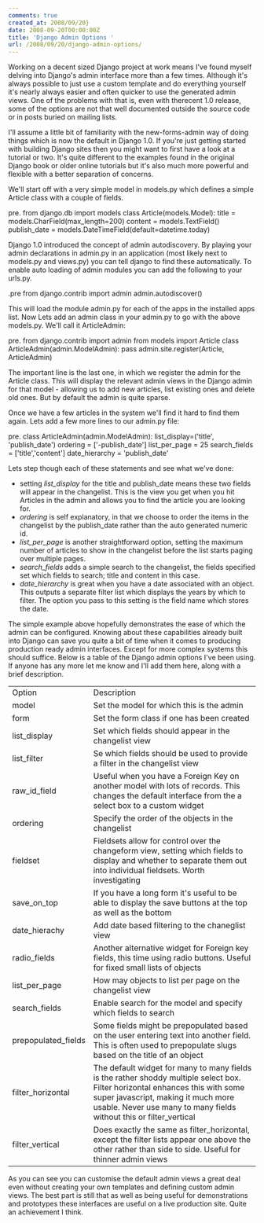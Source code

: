 ```yaml
---
comments: true
created_at: 2008/09/20}
date: 2008-09-20T00:00:00Z
title: 'Django Admin Options '
url: /2008/09/20/django-admin-options/
---
```


Working on a decent sized Django project at work means I've found myself delving into Django's admin interface more than a few times. Although it's always possible to just use a custom template and do everything yourself it's nearly always easier and often quicker to use the generated admin views. One of the problems with that is, even with therecent 1.0 release, some of the options are not that well documented outside the source code or in posts buried on mailing lists.

I'll assume a little bit of familiarity with the new-forms-admin way of doing things which is now the default in Django 1.0. If you're just getting started with building Django sites then you might want to first have a look at a tutorial or two. It's quite different to the examples found in the original Django book or older online tutorials but it's also much more powerful and flexible with a better separation of concerns.

We'll start off with a very simple model in models.py which defines a simple Article class with a couple of fields.

pre. from django.db import models
class Article(models.Model):
title = models.CharField(max\_length=200)
content = models.TextField()
publish\_date = models.DateTimeField(default=datetime.today)

Django 1.0 introduced the concept of admin autodiscovery. By playing your admin declarations in admin.py in an application (most likely next to models.py and views.py) you can tell django to find these automatically. To enable auto loading of admin modules you can add the following to your urls.py.

.pre from django.contrib import admin
admin.autodiscover()

This will load the module admin.py for each of the apps in the installed apps list. Now Lets add an admin class in your admin.py to go with the above models.py. We'll call it ArticleAdmin:

pre. from django.contrib import admin
from models import Article
class ArticleAdmin(admin.ModelAdmin):
pass
admin.site.register(Article, ArticleAdmin)

The important line is the last one, in which we register the admin for the Article class. This will display the relevant admin views in the Django admin for that model - allowing us to add new articles, list existing ones and delete old ones. But by default the admin is quite sparse.

Once we have a few articles in the system we'll find it hard to find them again. Lets add a few more lines to our admin.py file:

pre. class ArticleAdmin(admin.ModelAdmin):
list\_display=('title', 'publish\_date')
ordering = \['-publish\_date'\]
list\_per\_page = 25
search\_fields = \['title','content'\]
date\_hierarchy = 'publish\_date'

Lets step though each of these statements and see what we've done:

-   setting *list\_display* for the title and publish\_date means these two fields will appear in the changelist. This is the view you get when you hit Articles in the admin and allows you to find the article you are looking for.
-   *ordering* is self explanatory, in that we choose to order the items in the changelist by the publish\_date rather than the auto generated numeric id.
-   *list\_per\_page* is another straightforward option, setting the maximum number of articles to show in the changelist before the list starts paging over multiple pages.
-   *search\_fields* adds a simple search to the changelist, the fields specified set which fields to search; title and content in this case.
-   *date\_hierarchy* is great when you have a date associated with an object. This outputs a separate filter list which displays the years by which to filter. The option you pass to this setting is the field name which stores the date.

The simple example above hopefully demonstrates the ease of which the admin can be configured. Knowing about these capabilities already built into Django can save you quite a bit of time when it comes to producing production ready admin interfaces. Except for more complex systems this should suffice. Below is a table of the Django admin options I've been using. If anyone has any more let me know and I'll add them here, along with a brief description.

|                      |                                                                                                                                                                                                                                             |
|----------------------|---------------------------------------------------------------------------------------------------------------------------------------------------------------------------------------------------------------------------------------------|
| Option               | Description                                                                                                                                                                                                                                 |
| model                | Set the model for which this is the admin                                                                                                                                                                                                   |
| form                 | Set the form class if one has been created                                                                                                                                                                                                  |
| list\_display        | Set which fields should appear in the changelist view                                                                                                                                                                                       |
| list\_filter         | Se which fields should be used to provide a filter in the changelist view                                                                                                                                                                   |
| raw\_id\_field       | Useful when you have a Foreign Key on another model with lots of records. This changes the default interface from the a select box to a custom widget                                                                                       |
| ordering             | Specify the order of the objects in the changelist                                                                                                                                                                                          |
| fieldset             | Fieldsets allow for control over the changeform view, setting which fields to display and whether to separate them out into individual fieldsets. Worth investigating                                                                       |
| save\_on\_top        | If you have a long form it's useful to be able to display the save buttons at the top as well as the bottom                                                                                                                                 |
| date\_hierachy       | Add date based filtering to the chaneglist view                                                                                                                                                                                             |
| radio\_fields        | Another alternative widget for Foreign key fields, this time using radio buttons. Useful for fixed small lists of objects                                                                                                                   |
| list\_per\_page      | How may objects to list per page on the changelist view                                                                                                                                                                                     |
| search\_fields       | Enable search for the model and specify which fields to search                                                                                                                                                                              |
| prepopulated\_fields | Some fields might be prepopulated based on the user entering text into another field. This is often used to prepopulate slugs based on the title of an object                                                                               |
| filter\_horizontal   | The default widget for many to many fields is the rather shoddy multiple select box. Filter horizontal enhances this with some super javascript, making it much more usable. Never use many to many fields without this or filter\_vertical |
| filter\_vertical     | Does exactly the same as filter\_horizontal, except the filter lists appear one above the other rather than side to side. Useful for thinner admin views                                                                                    |

As you can see you can customise the default admin views a great deal even without creating your own templates and defining custom admin views. The best part is still that as well as being useful for demonstrations and prototypes these interfaces are useful on a live production site. Quite an achievement I think.
